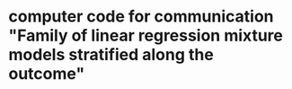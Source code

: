 # computer code for communication "Family of linear regression mixture models stratified along the outcome"



